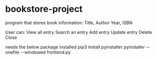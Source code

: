 # bookstore-project
program that stores book information:
Title, Author
Year, ISBN

User can:
View all entry
Search an entry
Add entry
Update entry
Delete
Close

needs the below package installed
pip3 install pyinstaller
pyinstaller --onefile --windowed frontend.py
